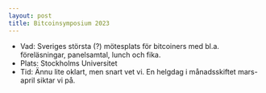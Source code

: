 ```yaml
---
layout: post
title: Bitcoinsymposium 2023
---
```



* Vad: Sveriges största (?) mötesplats för bitcoiners med bl.a. föreläsningar, panelsamtal, lunch och fika.
* Plats: Stockholms Universitet
* Tid: Ännu lite oklart, men snart vet vi. En helgdag i månadsskiftet mars-april siktar vi på.
